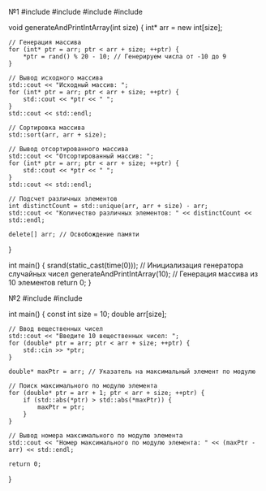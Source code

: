 №1
#include <iostream>
#include <cstdlib>
#include <ctime>
#include <algorithm>

void generateAndPrintIntArray(int size) {
    int* arr = new int[size];
    
    // Генерация массива
    for (int* ptr = arr; ptr < arr + size; ++ptr) {
        *ptr = rand() % 20 - 10; // Генерируем числа от -10 до 9
    }

    // Вывод исходного массива
    std::cout << "Исходный массив: ";
    for (int* ptr = arr; ptr < arr + size; ++ptr) {
        std::cout << *ptr << " ";
    }
    std::cout << std::endl;

    // Сортировка массива
    std::sort(arr, arr + size);

    // Вывод отсортированного массива
    std::cout << "Отсортированный массив: ";
    for (int* ptr = arr; ptr < arr + size; ++ptr) {
        std::cout << *ptr << " ";
    }
    std::cout << std::endl;

    // Подсчет различных элементов
    int distinctCount = std::unique(arr, arr + size) - arr;
    std::cout << "Количество различных элементов: " << distinctCount << std::endl;

    delete[] arr; // Освобождение памяти
}

int main() {
    srand(static_cast<unsigned int>(time(0))); // Инициализация генератора случайных чисел
    generateAndPrintIntArray(10); // Генерация массива из 10 элементов
    return 0;
}


№2
#include <iostream>
#include <cmath>

int main() {
    const int size = 10;
    double arr[size];

    // Ввод вещественных чисел
    std::cout << "Введите 10 вещественных чисел: ";
    for (double* ptr = arr; ptr < arr + size; ++ptr) {
        std::cin >> *ptr;
    }

    double* maxPtr = arr; // Указатель на максимальный элемент по модулю

    // Поиск максимального по модулю элемента
    for (double* ptr = arr + 1; ptr < arr + size; ++ptr) {
        if (std::abs(*ptr) > std::abs(*maxPtr)) {
            maxPtr = ptr;
        }
    }

    // Вывод номера максимального по модулю элемента
    std::cout << "Номер максимального по модулю элемента: " << (maxPtr - arr) << std::endl;
    
    return 0;
}